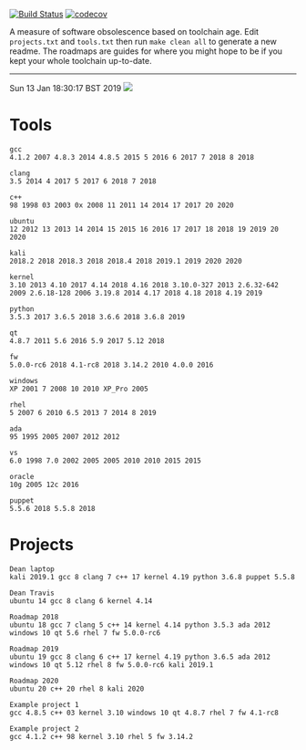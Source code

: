 [![Build
Status](https://travis-ci.org/deanturpin/swob.svg?branch=master)](https://travis-ci.org/deanturpin/swob)
[![codecov](https://codecov.io/gh/deanturpin/swob/branch/master/graph/badge.svg)](https://codecov.io/gh/deanturpin/swob)

A measure of software obsolescence based on toolchain age. Edit
```projects.txt``` and ```tools.txt``` then run ```make clean all``` to generate
a new readme. The roadmaps are guides for where you might hope to be if you kept your whole toolchain up-to-date.

---
Sun 13 Jan 18:30:17 BST 2019
![](summary.svg)
# Tools
```
gcc
4.1.2 2007 4.8.3 2014 4.8.5 2015 5 2016 6 2017 7 2018 8 2018

clang
3.5 2014 4 2017 5 2017 6 2018 7 2018

c++
98 1998 03 2003 0x 2008 11 2011 14 2014 17 2017 20 2020

ubuntu
12 2012 13 2013 14 2014 15 2015 16 2016 17 2017 18 2018 19 2019 20 2020

kali
2018.2 2018 2018.3 2018 2018.4 2018 2019.1 2019 2020 2020

kernel
3.10 2013 4.10 2017 4.14 2018 4.16 2018 3.10.0-327 2013 2.6.32-642 2009 2.6.18-128 2006 3.19.8 2014 4.17 2018 4.18 2018 4.19 2019

python
3.5.3 2017 3.6.5 2018 3.6.6 2018 3.6.8 2019

qt
4.8.7 2011 5.6 2016 5.9 2017 5.12 2018

fw
5.0.0-rc6 2018 4.1-rc8 2018 3.14.2 2010 4.0.0 2016

windows
XP 2001 7 2008 10 2010 XP_Pro 2005

rhel
5 2007 6 2010 6.5 2013 7 2014 8 2019

ada
95 1995 2005 2007 2012 2012

vs
6.0 1998 7.0 2002 2005 2005 2010 2010 2015 2015

oracle
10g 2005 12c 2016

puppet
5.5.6 2018 5.5.8 2018

```
# Projects
```
Dean laptop
kali 2019.1 gcc 8 clang 7 c++ 17 kernel 4.19 python 3.6.8 puppet 5.5.8

Dean Travis
ubuntu 14 gcc 8 clang 6 kernel 4.14

Roadmap 2018
ubuntu 18 gcc 7 clang 5 c++ 14 kernel 4.14 python 3.5.3 ada 2012 windows 10 qt 5.6 rhel 7 fw 5.0.0-rc6

Roadmap 2019
ubuntu 19 gcc 8 clang 6 c++ 17 kernel 4.19 python 3.6.5 ada 2012 windows 10 qt 5.12 rhel 8 fw 5.0.0-rc6 kali 2019.1

Roadmap 2020
ubuntu 20 c++ 20 rhel 8 kali 2020

Example project 1
gcc 4.8.5 c++ 03 kernel 3.10 windows 10 qt 4.8.7 rhel 7 fw 4.1-rc8

Example project 2
gcc 4.1.2 c++ 98 kernel 3.10 rhel 5 fw 3.14.2

```
